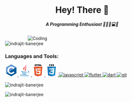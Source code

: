 ###
<h1 align="center"> Hey! There 👋</h1>
<h5 align="center">A Programming Enthusiast 🚶🏻‍♂️💻🤖</h5>

<img align="right" alt="Coding" width="430" src="https://user-images.githubusercontent.com/59779635/122485459-95f89c00-cff4-11eb-8ea9-697b7ff31830.gif" />


<p align="left"> <img src="https://komarev.com/ghpvc/?username=indrajit-banerjee&label=Profile%20views&color=0e75b6&style=flat" alt="indrajit-banerjee" /> </p>


<h3 align="left">Languages and Tools:</h3>
<p align="left"> <a href="https://www.cprogramming.com/" target="_blank"> <img src="https://raw.githubusercontent.com/devicons/devicon/master/icons/c/c-original.svg" alt="c" width="40" height="40"/> </a> <a href="https://www.java.com" target="_blank"> <img src="https://raw.githubusercontent.com/devicons/devicon/master/icons/java/java-original.svg" alt="java" width="40" height="40"/> </a> <a href="https://www.w3.org/html/" target="_blank"> <img src="https://raw.githubusercontent.com/devicons/devicon/master/icons/html5/html5-original-wordmark.svg" alt="html5" width="40" height="40"/> </a> <a href="https://www.w3schools.com/css/" target="_blank"> <img src="https://raw.githubusercontent.com/devicons/devicon/master/icons/css3/css3-original-wordmark.svg" alt="css3" width="40" height="40"/> </a> <a href="" target="_blank"> <img src="[https://raw.githubusercontent.com/devicons/devicon/master/icons/java/java-original.svg](https://raw.githubusercontent.com/devicons/devicon/master/icons/javascript/javascript-original.svg)" alt="javascript" width="40" height="40"/> </a> <a href="https://flutter.dev" target="_blank"> <img src="https://www.vectorlogo.zone/logos/flutterio/flutterio-icon.svg" alt="flutter" width="40" height="40"/> </a> <a href="https://dart.dev" target="_blank"> <img src="https://www.vectorlogo.zone/logos/dartlang/dartlang-icon.svg" alt="dart" width="40" height="40"/> </a>  <a href="https://git-scm.com/" target="_blank"> <img src="https://www.vectorlogo.zone/logos/git-scm/git-scm-icon.svg" alt="git" width="40" height="40"/> </a> </p>

<p><img align="center" src="https://github-readme-stats.vercel.app/api/top-langs?username=indrajit-banerjee&show_icons=true&locale=en&layout=compact" alt="indrajit-banerjee" /></p>

<p>&nbsp;<img align="left" src="https://github-readme-stats.vercel.app/api?username=indrajit-banerjee&show_icons=true&locale=en" alt="indrajit-banerjee" /></p>


<!--
**Indrajit-Banerjee/Indrajit-Banerjee** is a ✨ _special_ ✨ repository because its `README.md` (this file) appears on your GitHub profile.

Here are some ideas to get you started:

- 🔭 I’m currently working on ...
- 🌱 I’m currently learning ...
- 👯 I’m looking to collaborate on ...
- 🤔 I’m looking for help with ...
- 💬 Ask me about ...
- 📫 How to reach me: ...
- 😄 Pronouns: ...
- ⚡ Fun fact: ...
-->
